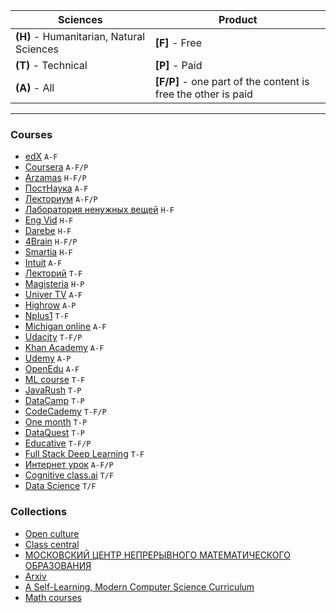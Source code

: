 | Sciences  | Product |
| ------------- | ------------- |
| **(H)** - Humanitarian, Natural Sciences  | **[F]** - Free
| **(T)** - Technical  | **[P]** - Paid
| **(A)** - All | **[F/P]** - one part of the content is free the other is paid


---


<h3 id="courses"> Courses </h3>

* [edX](https://www.edx.org/) `A-F`
* [Coursera](https://www.coursera.org/) `A-F/P`
* [Arzamas](https://arzamas.academy/) `H-F/P`
* [ПостНаука](https://postnauka.ru/) `A-F`
* [Лекториум](https://www.lektorium.tv/) `A-F/P`
* [Лаборатория ненужных вещей](https://7seminarov.com/) `H-F`
* [Eng Vid](https://www.engvid.com/) `H-F`
* [Darebe](https://darebee.com/) `H-F`
* [4Brain](https://4brain.ru/) `H-F/P`
* [Smartia](https://smartia.me/) `H-F`
* [Intuit](https://intuit.ru/) `A-F`
* [Лекторий](https://mipt.lectoriy.ru/) `T-F`
* [Magisteria](https://magisteria.ru/) `H-P`
* [Univer TV](http://univertv.ru/) `A-F`
* [Highrow](https://gohighbrow.com/) `A-P`
* [Nplus1](https://nplus1.ru/) `T-F`
* [Michigan online](https://online.umich.edu/) `A-F`
* [Udacity](https://www.udacity.com/) `T-F/P`
* [Khan Academy](https://www.khanacademy.org/) `A-F`
* [Udemy](https://www.udemy.com/) `A-P`
* [OpenEdu](https://openedu.ru/) `A-F`
* [ML course](https://mlcourse.ai/) `T-F`
* [JavaRush](https://javarush.ru/me) `T-P`
* [DataCamp](https://learn.datacamp.com/) `T-P`
* [CodeCademy](https://www.codecademy.com/learn) `T-F/P`
* [One month](https://onemonth.com/) `T-P`
* [DataQuest](https://app.dataquest.io/dashboard) `T-P`
* [Educative](https://www.educative.io/) `T-F/P`
* [Full Stack Deep Learning](https://fall2019.fullstackdeeplearning.com/) `T-F`
* [Интернет урок](https://interneturok.ru/) `A-F/P`
* [Cognitive class.ai](https://cognitiveclass.ai/) `T/F`
* [Data Science](https://ods.ai/) `T/F`


<h3 id="collections"> Collections </h3>

* [Open culture](https://www.openculture.com/freeonlinecourses)
* [Class central](https://www.classcentral.com/)
* [МОСКОВСКИЙ  ЦЕНТР  НЕПРЕРЫВНОГО  МАТЕМАТИЧЕСКОГО  ОБРАЗОВАНИЯ](https://ium.mccme.ru/index.php)
* [Arxiv](https://arxiv.org/)
* [A Self-Learning, Modern Computer Science Curriculum](https://functionalcs.github.io/curriculum/#orga660ff5)
* [Math courses](https://math.hse.ru/archive)
